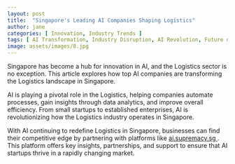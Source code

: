 ```yaml
---
layout: post
title:  "Singapore's Leading AI Companies Shaping Logistics"
author: jane
categories: [ Innovation, Industry Trends ]
tags: [ AI Transformation, Industry Disruption, AI Revolution, Future of AI, AI Applications ]
image: assets/images/8.jpg
---
```


Singapore has become a hub for innovation in AI, and the Logistics sector is no exception. This article explores how top AI companies are transforming the Logistics landscape in Singapore.

AI is playing a pivotal role in the Logistics, helping companies automate processes, gain insights through data analytics, and improve overall efficiency. From small startups to established enterprises, AI is revolutionizing how the Logistics industry operates in Singapore.

With AI continuing to redefine Logistics in Singapore, businesses can find their competitive edge by partnering with platforms like <a href="https://ai.supremacy.sg" target="_blank"> ai.supremacy.sg </a>. This platform offers key insights, partnerships, and support to ensure that AI startups thrive in a rapidly changing market.
